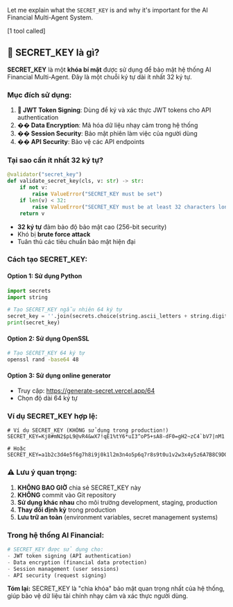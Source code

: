 Let me explain what the `SECRET_KEY` is and why it's important for the AI Financial Multi-Agent System.

[1 tool called]

## 🔐 SECRET_KEY là gì?

**SECRET_KEY** là một **khóa bí mật** được sử dụng để bảo mật hệ thống AI Financial Multi-Agent. Đây là một chuỗi ký tự dài ít nhất 32 ký tự.

### **Mục đích sử dụng:**

1. **🔑 JWT Token Signing**: Dùng để ký và xác thực JWT tokens cho API authentication
2. **�� Data Encryption**: Mã hóa dữ liệu nhạy cảm trong hệ thống
3. **��️ Session Security**: Bảo mật phiên làm việc của người dùng
4. **�� API Security**: Bảo vệ các API endpoints

### **Tại sao cần ít nhất 32 ký tự?**

```python
@validator("secret_key")
def validate_secret_key(cls, v: str) -> str:
    if not v:
        raise ValueError("SECRET_KEY must be set")
    if len(v) < 32:
        raise ValueError("SECRET_KEY must be at least 32 characters long")
    return v
```

- **32 ký tự** đảm bảo độ bảo mật cao (256-bit security)
- Khó bị **brute force attack**
- Tuân thủ các tiêu chuẩn bảo mật hiện đại

### **Cách tạo SECRET_KEY:**

#### **Option 1: Sử dụng Python**

```python
import secrets
import string

# Tạo SECRET_KEY ngẫu nhiên 64 ký tự
secret_key = ''.join(secrets.choice(string.ascii_letters + string.digits + string.punctuation) for _ in range(64))
print(secret_key)
```

#### **Option 2: Sử dụng OpenSSL**

```bash
# Tạo SECRET_KEY 64 ký tự
openssl rand -base64 48
```

#### **Option 3: Sử dụng online generator**

- Truy cập: https://generate-secret.vercel.app/64
- Chọn độ dài 64 ký tự

### **Ví dụ SECRET_KEY hợp lệ:**

```env
# Ví dụ SECRET_KEY (KHÔNG sử dụng trong production!)
SECRET_KEY=Kj8#mN2$pL9@vR4&wX7!qE1%tY6*uI3^oP5+sA8-dF0=gH2~zC4`bV7|nM1

# Hoặc
SECRET_KEY=a1b2c3d4e5f6g7h8i9j0k1l2m3n4o5p6q7r8s9t0u1v2w3x4y5z6A7B8C9D0E1F2G3H4I5J6K7L8M9N0O1P2Q3R4S5T6U7V8W9X0Y1Z2
```

### **⚠️ Lưu ý quan trọng:**

1. **KHÔNG BAO GIỜ** chia sẻ SECRET_KEY này
2. **KHÔNG** commit vào Git repository
3. **Sử dụng khác nhau** cho môi trường development, staging, production
4. **Thay đổi định kỳ** trong production
5. **Lưu trữ an toàn** (environment variables, secret management systems)

### **Trong hệ thống AI Financial:**

```python
# SECRET_KEY được sử dụng cho:
- JWT token signing (API authentication)
- Data encryption (financial data protection)
- Session management (user sessions)
- API security (request signing)
```

**Tóm lại:** SECRET_KEY là "chìa khóa" bảo mật quan trọng nhất của hệ thống, giúp bảo vệ dữ liệu tài chính nhạy cảm và xác thực người dùng.
